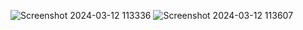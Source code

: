 ![Screenshot 2024-03-12 113336](https://github.com/akshatrajivsinha/To_Do_List/assets/114165910/48175a88-5f56-4a7b-b34b-e5c9d4fb4030)
![Screenshot 2024-03-12 113607](https://github.com/akshatrajivsinha/To_Do_List/assets/114165910/df02a6d0-c573-44d0-8533-189233db8932)


